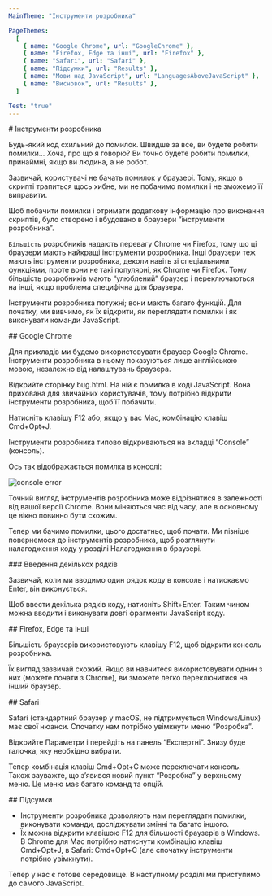 ```yaml
---
MainTheme: "Інструменти розробника"

PageThemes:
  [
    { name: "Google Chrome", url: "GoogleChrome" },
    { name: "Firefox, Edge та інші", url: "Firefox" },
    { name: "Safari", url: "Safari" },
    { name: "Підсумки", url: "Results" },
    { name: "Мови над JavaScript", url: "LanguagesAboveJavaScript" },
    { name: "Висновок", url: "Results" },
  ]

Test: "true"
---
```


<Column>
# Інструменти розробника

Будь-який код схильний до помилок. Швидше за все, ви будете робити помилки… Хоча, про що я говорю? Ви точно будете робити помилки, принаймні, якщо ви людина, а не робот.

Зазвичай, користувачі не бачать помилок у браузері. Тому, якщо в скрипті трапиться щось хибне, ми не побачимо помилки і не зможемо її виправити.

Щоб побачити помилки і отримати додаткову інформацію про виконання скриптів, було створено і вбудовано в браузери “інструменти розробника”.

`Більшість` розробників надають перевагу Chrome чи Firefox, тому що ці браузери мають найкращі інструменти розробника. Інші браузери теж мають інструменти розробника, деколи навіть зі спеціальними функціями, проте вони не такі популярні, як Chrome чи Firefox. Тому більшість розробників мають “улюблений” браузер і переключаються на інші, якщо проблема специфічна для браузера.

Інструменти розробника потужні; вони мають багато функцій. Для початку, ми вивчимо, як їх відкрити, як переглядати помилки і як виконувати команди JavaScript.
</Column>

<Column id ="GoogleChrome">
## Google Chrome

Для прикладів ми будемо використовувати браузер Google Chrome. Інструменти розробника в ньому показуються лише англійською мовою, незалежно від налаштувань браузера.

Відкрийте сторінку bug.html. На ній є помилка в коді JavaScript. Вона прихована для звичайних користувачів, тому потрібно відкрити інструменти розробника, щоб її побачити.

Натисніть клавішу F12 або, якщо у вас Mac, комбінацію клавіш Cmd+Opt+J.

Інструменти розробника типово відкриваються на вкладці “Console” (консоль).

Ось так відображається помилка в консолі:

![console error](https://kept.com.ua/image/4HA7/4_1.png "console error")

Точний вигляд інструментів розробника може відрізнятися в залежності від вашої версії Chrome. Вони міняються час від часу, але в основному це вікно повинно бути схожим.

Тепер ми бачимо помилки, цього достатньо, щоб почати. Ми пізніше повернемося до інструментів розробника, щоб розглянути налагодження коду у розділі Налагодження в браузері.

</Column>

<Extra>
### Введення декількох рядків

Зазвичай, коли ми вводимо один рядок коду в консоль і натискаємо Enter, він виконується.

Щоб ввести декілька рядків коду, натисніть Shift+Enter. Таким чином можна вводити і виконувати довгі фрагменти JavaScript коду.

</Extra>

<Column id ="Firefox">
## Firefox, Edge та інші

Більшість браузерів використовують клавішу F12, щоб відкрити консоль розробника.

Їх вигляд зазвичай схожий. Якщо ви навчитеся використовувати однин з них (можете почати з Chrome), ви зможете легко переключитися на інший браузер.
</Column>

<Column id="Safari">
## Safari

Safari (стандартний браузер у macOS, не підтримується Windows/Linux) має свої нюанси. Спочатку нам потрібно увімкнути меню “Розробка”.

Відкрийте Параметри і перейдіть на панель “Експертні”. Знизу буде галочка, яку необхідно вибрати.

Тепер комбінація клавіш Cmd+Opt+C може переключати консоль. Також зауважте, що з’явився новий пункт “Розробка” у верхньому меню. Це меню має багато команд та опцій.

</Column>

<Column id ="Results">
## Підсумки

- Інструменти розробника дозволяють нам переглядати помилки, виконувати команди, досліджувати змінні та багато іншого.
- Їх можна відкрити клавішою F12 для більшості браузерів в Windows. В Chrome для Mac потрібно натиснути комбінацію клавіш Cmd+Opt+J, в Safari: Cmd+Opt+C (але спочатку інструменти потрібно увімкнути).

Тепер у нас є готове середовище. В наступному розділі ми приступимо до самого JavaScript.

</Column>
